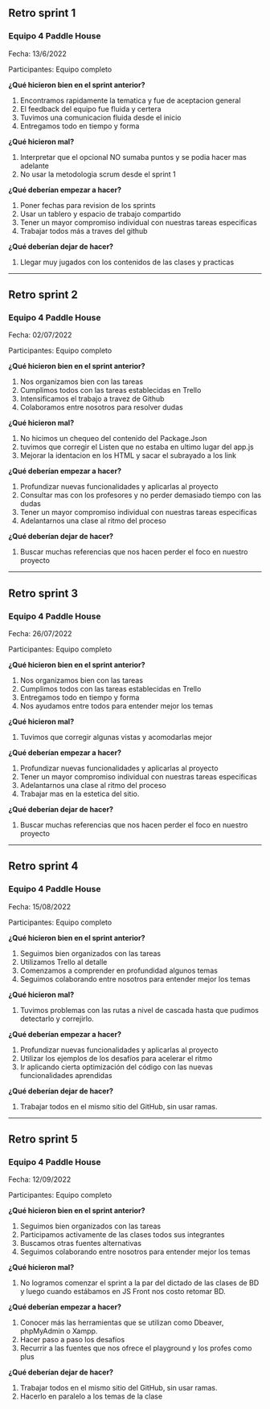 ## Retro sprint 1 ##

### Equipo 4 Paddle House ###

Fecha: 13/6/2022

Participantes: Equipo completo

**¿Qué hicieron bien en el sprint anterior?**

1. Encontramos rapidamente la tematica y fue de aceptacion general
2. El feedback del equipo fue fluida y certera
3. Tuvimos una comunicacion fluida desde el inicio
4. Entregamos todo en tiempo y forma

**¿Qué hicieron mal?**

1. Interpretar que el opcional NO sumaba puntos y se podia hacer mas adelante
2. No usar la metodologia scrum desde el sprint 1

**¿Qué deberían empezar a hacer?**

1. Poner fechas para revision de los sprints
2. Usar un tablero y espacio de trabajo compartido
3. Tener un mayor compromiso individual con nuestras tareas especificas
4. Trabajar todos más a traves del github

**¿Qué deberían dejar de hacer?**

1. Llegar muy jugados con los contenidos de las clases y practicas
------------------------------------------------------------------------------------------------------------------------
## Retro sprint 2 ##

### Equipo 4 Paddle House ###

Fecha: 02/07/2022

Participantes: Equipo completo

**¿Qué hicieron bien en el sprint anterior?**

1. Nos organizamos bien con las tareas
2. Cumplimos todos con las tareas establecidas en Trello
3. Intensificamos el trabajo a travez de Github
4. Colaboramos entre nosotros para resolver dudas

**¿Qué hicieron mal?**

1. No hicimos un chequeo del contenido del Package.Json
2. tuvimos que corregir el Listen que no estaba en ultimo lugar del app.js
3. Mejorar la identacion en los HTML y sacar el subrayado a los link

**¿Qué deberían empezar a hacer?**

1. Profundizar nuevas funcionalidades y aplicarlas al proyecto
2. Consultar mas con los profesores y no perder demasiado tiempo con las dudas
3. Tener un mayor compromiso individual con nuestras tareas especificas
4. Adelantarnos una clase al ritmo del proceso

**¿Qué deberían dejar de hacer?**

1. Buscar muchas referencias que nos hacen perder el foco en nuestro proyecto
------------------------------------------------------------------------------------------------------------------------
## Retro sprint 3 ##

### Equipo 4 Paddle House ###

Fecha: 26/07/2022

Participantes: Equipo completo

**¿Qué hicieron bien en el sprint anterior?**

1. Nos organizamos bien con las tareas
2. Cumplimos todos con las tareas establecidas en Trello
3. Entregamos todo en tiempo y forma
4. Nos ayudamos entre todos para entender mejor los temas

**¿Qué hicieron mal?**

1. Tuvimos que corregir algunas vistas y acomodarlas mejor

**¿Qué deberían empezar a hacer?**

1. Profundizar nuevas funcionalidades y aplicarlas al proyecto
2. Tener un mayor compromiso individual con nuestras tareas especificas
3. Adelantarnos una clase al ritmo del proceso
4. Trabajar mas en la estetica del sitio. 

**¿Qué deberían dejar de hacer?**

1. Buscar muchas referencias que nos hacen perder el foco en nuestro proyecto

------------------------------------------------------------------------------------------------------------------------
## Retro sprint 4 ##

### Equipo 4 Paddle House ###

Fecha: 15/08/2022

Participantes: Equipo completo

**¿Qué hicieron bien en el sprint anterior?**

1. Seguimos bien organizados con las tareas
2. Utilizamos Trello al detalle
3. Comenzamos a comprender en profundidad algunos temas
4. Seguimos colaborando entre nosotros para entender mejor los temas

**¿Qué hicieron mal?**

1. Tuvimos problemas con las rutas a nivel de cascada hasta que pudimos detectarlo y correjirlo.

**¿Qué deberían empezar a hacer?**

1. Profundizar nuevas funcionalidades y aplicarlas al proyecto
2. Utilizar los ejemplos de los desafíos para acelerar el ritmo
3. Ir aplicando cierta optimización del código con las nuevas funcionalidades aprendidas 

**¿Qué deberían dejar de hacer?**

1. Trabajar todos en el mismo sitio del GitHub, sin usar ramas.

------------------------------------------------------------------------------------------------------------------------
## Retro sprint 5 ##

### Equipo 4 Paddle House ###

Fecha: 12/09/2022

Participantes: Equipo completo

**¿Qué hicieron bien en el sprint anterior?**

1. Seguimos bien organizados con las tareas
2. Participamos activamente de las clases todos sus integrantes
3. Buscamos otras fuentes alternativas
4. Seguimos colaborando entre nosotros para entender mejor los temas

**¿Qué hicieron mal?**

1. No logramos comenzar el sprint a la par del dictado de las clases de BD y luego cuando estábamos en JS Front nos costo retomar BD.

**¿Qué deberían empezar a hacer?**

1. Conocer más las herramientas que se utilizan como Dbeaver, phpMyAdmin o Xampp.
2. Hacer paso a paso los desafíos
3. Recurrir a las fuentes que nos ofrece el playground y los profes como plus

**¿Qué deberían dejar de hacer?**

1. Trabajar todos en el mismo sitio del GitHub, sin usar ramas.
2. Hacerlo en paralelo a los temas de la clase